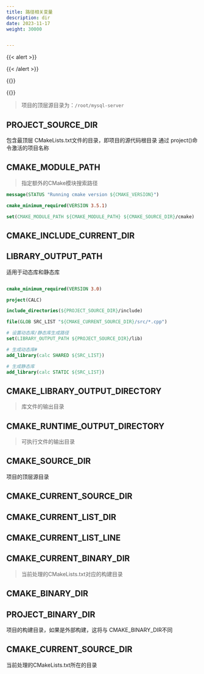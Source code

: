 ```yaml
---
title: 路径相关变量
description: dir
date: 2023-11-17
weight: 30000


---
```

<style>
th, td {
  border: 1px solid rgb(190, 190, 190);
}
</style>
{{< alert >}}

{{< /alert >}}


{{<alert>}}

{{</alert>}}


> 项目的顶层源目录为：`/root/mysql-server`
>


## PROJECT_SOURCE_DIR
包含最顶层 CMakeLists.txt文件的目录，即项目的源代码根目录
通过 project()命令激活的项目名称





## CMAKE_MODULE_PATH
> 指定额外的CMake模块搜索路径

```cmake
message(STATUS "Running cmake version ${CMAKE_VERSION}")

cmake_minimum_required(VERSION 3.5.1)

set(CMAKE_MODULE_PATH ${CMAKE_MODULE_PATH} ${CMAKE_SOURCE_DIR}/cmake)

```



## CMAKE_INCLUDE_CURRENT_DIR


## LIBRARY_OUTPUT_PATH
适用于动态库和静态库
```cmake

cmake_minimum_required(VERSION 3.0)

project(CALC)

include_directories(${PROJECT_SOURCE_DIR}/include)

file(GLOB SRC_LIST "${CMAKE_CURRENT_SOURCE_DIR}/src/*.cpp")

# 设置动态库/静态库生成路径
set(LIBRARY_OUTPUT_PATH ${PROJECT_SOURCE_DIR}/lib)

# 生成动态库#
add_library(calc SHARED ${SRC_LIST})

# 生成静态库
add_library(calc STATIC ${SRC_LIST})

```


## CMAKE_LIBRARY_OUTPUT_DIRECTORY
> 库文件的输出目录



## CMAKE_RUNTIME_OUTPUT_DIRECTORY
> 可执行文件的输出目录




## CMAKE_SOURCE_DIR
项目的顶层源目录



## CMAKE_CURRENT_SOURCE_DIR



## CMAKE_CURRENT_LIST_DIR



## CMAKE_CURRENT_LIST_LINE



## CMAKE_CURRENT_BINARY_DIR
> 当前处理的CMakeLists.txt对应的构建目录





## CMAKE_BINARY_DIR


## PROJECT_BINARY_DIR
项目的构建目录，如果是外部构建，这将与 CMAKE_BINARY_DIR不同

## CMAKE_CURRENT_SOURCE_DIR
当前处理的CMakeLists.txt所在的目录









